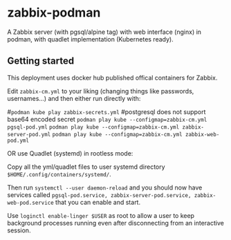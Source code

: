 # zabbix-podman
A Zabbix server (with pgsql/alpine tag) with web interface (nginx) in podman, with quadlet implementation (Kubernetes ready).


## Getting started
This deployment uses docker hub published offical containers for Zabbix.  

Edit `zabbix-cm.yml` to your liking (changing things like passwords, usernames...) and then either run directly with:

#`podman kube play zabbix-secrets.yml` #postgresql does not support base64 encoded secret 
`podman play kube --configmap=zabbix-cm.yml pgsql-pod.yml`
`podman play kube --configmap=zabbix-cm.yml zabbix-server-pod.yml`
`podman play kube --configmap=zabbix-cm.yml zabbix-web-pod.yml`

OR use Quadlet (systemd) in rootless mode:

Copy all the yml/quadlet files to user systemd directory `$HOME/.config/containers/systemd/`.

Then run `systemctl --user daemon-reload` and you should now have services called `pgsql-pod.service, zabbix-server-pod.service, zabbix-web-pod.service` that you can enable and start. 

Use `loginctl enable-linger $USER` as root to allow a user to keep background processes running even after disconnecting from an interactive session.